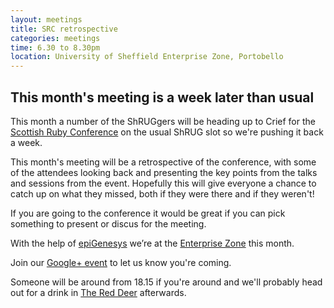 ```yaml
---
layout: meetings
title: SRC retrospective
categories: meetings
time: 6.30 to 8.30pm
location: University of Sheffield Enterprise Zone, Portobello
---
```


## This month's meeting is a week later than usual

This month a number of the ShRUGgers will be heading up to Crief for the
[Scottish Ruby Conference](http://2014.scottishrubyconference.com/) on
the usual ShRUG slot so we're pushing it back a week.

This month's meeting will be a retrospective of the conference, with
some of the attendees looking back and presenting the key points from
the talks and sessions from the event. Hopefully this will give everyone
a chance to catch up on what they missed, both if they were there and if
they weren't!


If you are going to the conference it would be great if you can pick
something to present or discus for the meeting.

With the help of [epiGenesys](http://www.epigenesys.org.uk/) we’re at the [Enterprise Zone](http://enterprise.shef.ac.uk/about-us) this month.

Join our [Google+
event](https://plus.google.com/u/0/events/c21kctmqssljgfq2gm8tkutufqo) to let us know you're coming.

Someone will be around from 18.15 if you're around and we'll probably head out for a drink in [The Red
Deer](http://www.red-deer-sheffield.co.uk/) afterwards.
